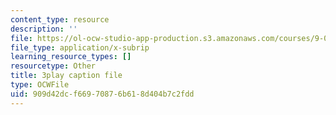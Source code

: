 ```yaml
---
content_type: resource
description: ''
file: https://ol-ocw-studio-app-production.s3.amazonaws.com/courses/9-00-introduction-to-psychology-fall-2004/909d42dcf66970876b618d404b7c2fdd_10493.srt
file_type: application/x-subrip
learning_resource_types: []
resourcetype: Other
title: 3play caption file
type: OCWFile
uid: 909d42dc-f669-7087-6b61-8d404b7c2fdd
---
```

